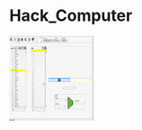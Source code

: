 # Hack_Computer
<img src="https://github.com/tqn14/Hack_Computer/blob/master/demo.gif" width ="150" height="150" />

